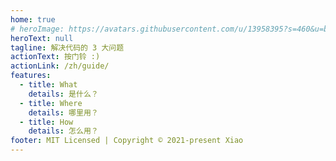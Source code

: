 ```yaml
---
home: true
# heroImage: https://avatars.githubusercontent.com/u/13958395?s=460&u=b30a9731e3748ced50e5b17402ab59f15f59ae05&v=4
heroText: null
tagline: 解决代码的 3 大问题
actionText: 按门铃 :)
actionLink: /zh/guide/
features: 
  - title: What
    details: 是什么？
  - title: Where
    details: 哪里用？
  - title: How
    details: 怎么用？
footer: MIT Licensed | Copyright © 2021-present Xiao
---
```

